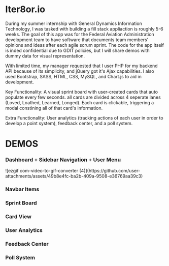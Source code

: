 <h1>Iter8or.io</h1>

During my summer internship with General Dynamics Information Technology, I was tasked with building a fill stack appliaction is roughly 5-6 weeks. 
The goal of this app was for the Federal Aviation Administration development team to have software that documents team members' opinions and ideas after each agile
scrum sprint. The code for the app itself is inded confidential due to GDIT policies, but I will share demos with dummy data for visual representation.

With limited time, my manager requested that I user PHP for my backend API because of its simplicity, and jQuery got it's Ajax capabilities. I also used
Bootstrap, SASS, HTML, CSS, MySQL, and Chart.js to aid in development.

Key Functionality: A visual sprint board with user-created cards that auto populate every few seconds. all cards are divided across 4 seperate lanes (Loved, Loathed, Learned, Longed).
Each card is clickable, triggering a modal constining all of that card's information. 

Extra Functionality: User analytics (tracking actions of each user in order to develop a point system), feedback center, and a poll system.

<h1>DEMOS</h1>

<h3>Dashboard + Sidebar Navigation + User Menu</h3>
![ezgif com-video-to-gif-converter (4)](https://github.com/user-attachments/assets/49b8e4fc-ba2b-409a-9508-e36769aa39c3)

<h3>Navbar Items</h3>

<h3>Sprint Board</h3>

<h3>Card View</h3>

<h3>User Analytics</h3>

<h3>Feedback Center</h3>

<h3>Poll System</h3>

